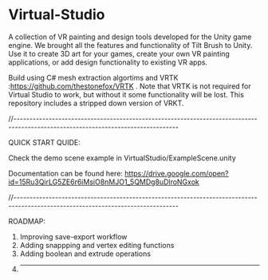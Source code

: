 # Virtual-Studio
A collection of VR painting and design tools developed for the Unity game engine. We brought all the features and functionality of Tilt Brush to Unity. Use it to create 3D art for your games, create your own VR painting applications, or add design functionality to existing VR apps.

Build using C# mesh extraction algortims and VRTK :https://github.com/thestonefox/VRTK . Note that VRTK is not required for Virtual Studio to work, but without it some functionality will be lost. This repository includes a stripped down version of VRKT. 


//---------------------------------------------------------------------------------------------------------------------------------

QUICK START QUIDE:

Check the demo scene example in VirtualStudio/ExampleScene.unity 

Documentation can be found here: https://drive.google.com/open?id=15Ru3QirLG5ZE6r6iMsiO8nMJO1_5QMDg8uDlroNGxok

//---------------------------------------------------------------------------------------------------------------------------------


ROADMAP: 

1. Improving save-export workflow
2. Adding snappping and vertex editing functions
3. Adding boolean and extrude operations
4. ---

